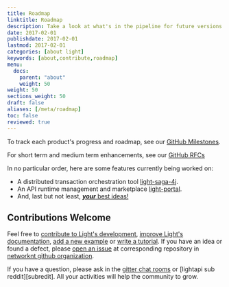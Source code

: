 ```yaml
---
title: Roadmap
linktitle: Roadmap
description: Take a look at what's in the pipeline for future versions of the Light platform.
date: 2017-02-01
publishdate: 2017-02-01
lastmod: 2017-02-01
categories: [about light]
keywords: [about,contribute,roadmap]
menu:
  docs:
    parent: "about"
    weight: 50
weight: 50
sections_weight: 50
draft: false
aliases: [/meta/roadmap]
toc: false
reviewed: true
---
```


To track each product's progress and roadmap, see our [GitHub Milestones][milestone].

For short term and medium term enhancements, see our [GitHub RFCs][light-rfcs]

In no particular order, here are some features currently being worked on:

* A distributed transaction orchestration tool [light-saga-4j][].
* An API runtime management and marketplace [light-portal][].
* And, last but not least, [***your*** best ideas!][]

## Contributions Welcome

Feel free to [contribute to Light's development][devcontribute], [improve Light's documentation][doccontribute], [add a new example][exacontribute] or [write a tutorial][tutcontribute]. If you have an idea or found a defect, please [open an issue][issue] at corresponding repository in [networknt github organization][github].

If you have a question, please ask in the [gitter chat rooms][gitter] or [lightapi sub reddit][subredit]. All your activities will help the community to grow. 


[light-saga-4j]: https://github.com/networknt/light-saga-4j
[light-portal]: https://github.com/networknt/light-portal
[devcontribute]: /contribute/development/
[doccontribute]: /contribute/documentation/
[tutcontribute]: /contribute/tutorial/
[exacontribute]: /contribute/example/
[gitter]: /contribute/gitter/
[issue]: /contribute/issue/
[milestone]: /milestone/
[github]: https://github.com/networknt
[***your*** best ideas!]: /contribute/
[light-rfcs]: https://github.com/networknt/light-rfcs
[subreddit]: https://www.reddit.com/r/lightapi/